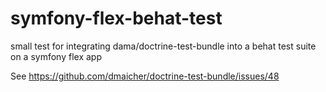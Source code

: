 # symfony-flex-behat-test
small test for integrating dama/doctrine-test-bundle into a behat test suite on a symfony flex app

See https://github.com/dmaicher/doctrine-test-bundle/issues/48
